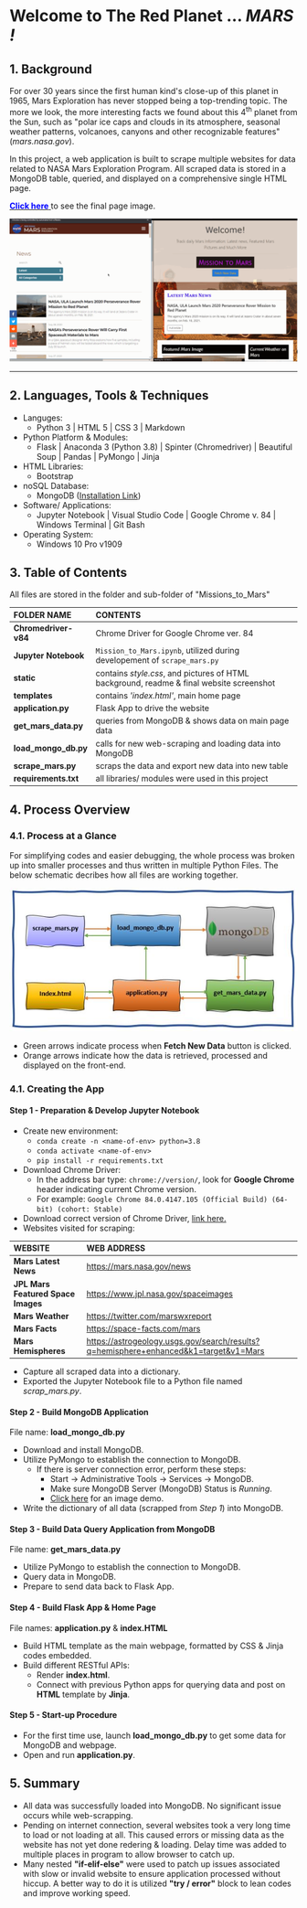 # Welcome to The Red Planet ...  *MARS !*
## 1. Background

For over 30 years since the first human kind's close-up of this planet in 1965, Mars Exploration has never stopped being a top-trending topic. The more we look, the more interesting facts we found about this 4<sup>th</sup> planet from the Sun, such as "polar ice caps and clouds in its atmosphere, seasonal weather patterns, volcanoes, canyons and other recognizable features" (*mars.nasa.gov*).

In this project, a web application is built to scrape multiple websites for data related to NASA Mars Exploration Program. All scraped data is stored in a MongoDB table, queried, and displayed on a comprehensive single HTML page.  

<a class = "btn" href="./static/images/web_look.jpg"><span style = "color:blue">**Click here**</span>
</a> to see the final page image.<br>

<p align="center">
<img src="./static/images/demo.gif" alt="Mars out of range ... Waiting for satellite signal ..." max-height="50%" max-width="50%"><p>
  
<hr>

## 2. Languages, Tools &  Techniques
* Languges:
  * Python 3 | HTML 5 | CSS 3 | Markdown
* Python Platform & Modules:
  * Flask | Anaconda 3 (Python 3.8) | Spinter (Chromedriver) | Beautiful Soup | Pandas | PyMongo | Jinja
* HTML Libraries:
  * Bootstrap
* noSQL Database:
  * MongoDB (<a href="https://www.mongodb.com/try/download/community">Installation Link</a>)
* Software/ Applications:
  * Jupyter Notebook | Visual Studio Code | Google Chrome v. 84 | Windows Terminal | Git Bash
* Operating System:
  * Windows 10 Pro v1909

## 3. Table of Contents

All files are stored in the folder and sub-folder of "Missions_to_Mars"

 **FOLDER NAME** | **CONTENTS** |
:----------------|:-------------|
**Chromedriver-v84** | Chrome Driver for Google Chrome ver. 84
**Jupyter Notebook** | `Mission_to_Mars.ipynb`, utilized during developement of `scrape_mars.py`
 **static** | contains _style.css_, and pictures of HTML background, readme & final website screenshot|
  **templates** | contains _'index.html'_, main home page |
 **application.py** | Flask App to drive the website |
 **get_mars_data.py** | queries from MongoDB & shows data on main page  data |
 **load_mongo_db.py** | calls for new web-scraping and loading data into MongoDB |
 **scrape_mars.py** | scraps the data and export new data into new table |
 **requirements.txt** | all libraries/ modules were used in this project |

## 4. Process Overview
### 4.1. Process at a Glance
For simplifying codes and easier debugging, the whole process was broken up into smaller processes and thus written in multiple Python Files. The below schematic decribes how all files are working together.  

<div align="center">
    <img src="./static/images/workflow.JPG"/>
</div>

* Green arrows indicate process when **Fetch New Data** button is clicked. 
* Orange arrows indicate how the data is retrieved, processed and displayed on the front-end. 

### 4.1. Creating the App
#### Step 1 - Preparation & Develop Jupyter Notebook
* Create new environment:
  * `conda create -n <name-of-env> python=3.8`
  * `conda activate <name-of-env>`
  * `pip install -r requirements.txt`
* Download Chrome Driver:
  * In the address bar type: `chrome://version/`, look for **Google Chrome** header indicating current Chrome version. 
  * For example: `Google Chrome	84.0.4147.105 (Official Build) (64-bit) (cohort: Stable)`
* Download correct version of Chrome Driver, <a href="https://chromedriver.chromium.org/">link here.</a>
* Websites visited for scraping:

 **WEBSITE** | **WEB ADDRESS** |
 :---------- |:---------- | 
 **Mars Latest News** | https://mars.nasa.gov/news |
 **JPL Mars Featured Space Images**| https://www.jpl.nasa.gov/spaceimages |
 **Mars Weather** | https://twitter.com/marswxreport |
 **Mars Facts** | https://space-facts.com/mars | 
 **Mars Hemispheres** | https://astrogeology.usgs.gov/search/results?q=hemisphere+enhanced&k1=target&v1=Mars | 

* Capture all scraped data into a dictionary.
* Exported the Jupyter Notebook file to a Python file named *scrap_mars.py*.

#### Step 2 - Build MongoDB Application 
File name: **load_mongo_db.py**
* Download and install MongoDB.
* Utilize PyMongo to establish the connection to MongoDB.
  * If there is server connection error, perform these steps:
    * Start -> Administrative Tools -> Services -> MongoDB.
    * Make sure MongoDB Server (MongoDB) Status is *Running*.
    * <a href="./static/images/start_db.jpg">Click here</a> for an image demo.
* Write the dictionary of all data (scrapped from _Step 1_) into MongoDB.

#### Step 3 - Build Data Query Application from MongoDB 
File name: **get_mars_data.py**
* Utilize PyMongo to establish the connection to MongoDB.
* Query data in MongoDB.
* Prepare to send data back to Flask App.

#### Step 4 - Build Flask App & Home Page
File names: **application.py** & **index.HTML**
* Build HTML template as the main webpage, formatted by CSS & Jinja codes embedded.
* Build different RESTful APIs:
  * Render **index.html**.
  * Connect with previous Python apps for querying data and post on **HTML** template by **Jinja**.


#### Step 5 - Start-up Procedure
* For the first time use, launch **load_mongo_db.py** to get some data for MongoDB and webpage.
* Open and run **application.py**.

## 5. Summary
* All data was successfully loaded into MongoDB. No significant issue occurs while web-scrapping.
* Pending on internet connection, several websites took a very long time to load or not loading at all. This caused errors or missing data as the website has not yet done redering & loading. Delay time was added to multiple places in program to allow browser to catch up.   
* Many nested **"if-elif-else"** were used to patch up issues associated with slow or invalid website to ensure application processed without hiccup. A better way to do it is utilized **"try / error"** block to lean codes and improve working speed.
